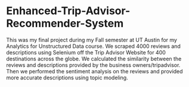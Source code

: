 # Enhanced-Trip-Advisor-Recommender-System

This was my final project during my Fall semester at UT Austin for my Analytics for Unstructured Data course.
We scraped 4000 reviews and descriptions using Selenium off the Trip Advisor Website for 400 destinations across the globe.
We calculated the similarity between the reviews and descriptions provided by the business owners/tripadvisor.
Then we performed the sentiment analysis on the reviews and provided more accurate descriptions using topic modeling.

